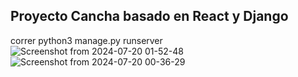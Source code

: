 ## Proyecto Cancha basado en React y Django
correr python3 manage.py runserver
![Screenshot from 2024-07-20 01-52-48](https://github.com/user-attachments/assets/e14da3dd-d9be-4661-a566-9428fd141f43)
![Screenshot from 2024-07-20 00-36-29](https://github.com/user-attachments/assets/9db4a899-9e01-45d7-a0e2-1491b8fd3310)
